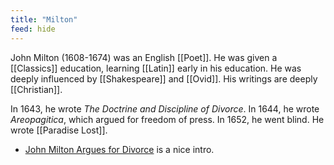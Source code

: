 ```yaml
---
title: "Milton"
feed: hide
---
```


John Milton (1608-1674) was an English [[Poet]]. He was given a [[Classics]] education, learning [[Latin]] early in his education. He was deeply influenced by [[Shakespeare]] and [[Ovid]]. His writings are deeply [[Christian]]. 

In 1643, he wrote _The Doctrine and Discipline of Divorce_. In 1644, he wrote _Areopagitica_, which argued for freedom of press. In 1652, he went blind. He wrote [[Paradise Lost]]. 

* [John Milton Argues for Divorce](https://commonreader.wustl.edu/c/john-milton-argues-for-divorce/) is a nice intro. 